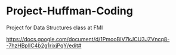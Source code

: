 # Project-Huffman-Coding
Project for Data Structures class at FMI

https://docs.google.com/document/d/1PmooBIV7kJCU3JZVncq8--7hzHBplIC4b2g1rixjPqY/edit#
